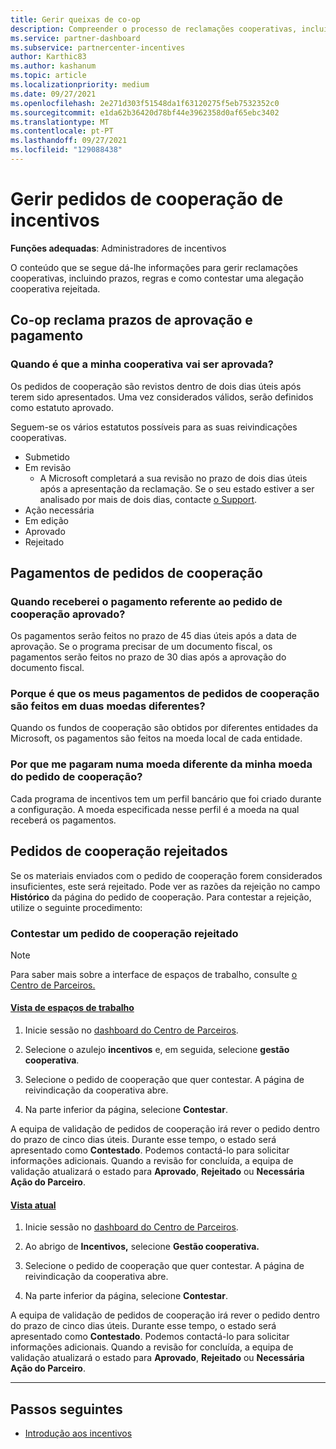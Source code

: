 ```yaml
---
title: Gerir queixas de co-op
description: Compreender o processo de reclamações cooperativas, incluindo prazos, questões cambiais e como contestar uma alegação de cooperação rejeitada.
ms.service: partner-dashboard
ms.subservice: partnercenter-incentives
author: Karthic83
ms.author: kashanum
ms.topic: article
ms.localizationpriority: medium
ms.date: 09/27/2021
ms.openlocfilehash: 2e271d303f51548da1f63120275f5eb7532352c0
ms.sourcegitcommit: e1da62b36420d78bf44e3962358d0af65ebc3402
ms.translationtype: MT
ms.contentlocale: pt-PT
ms.lasthandoff: 09/27/2021
ms.locfileid: "129088438"
---
```

# <a name="manage-incentives-co-op-claims"></a>Gerir pedidos de cooperação de incentivos

**Funções adequadas**: Administradores de incentivos

O conteúdo que se segue dá-lhe informações para gerir reclamações cooperativas, incluindo prazos, regras e como contestar uma alegação cooperativa rejeitada.

## <a name="co-op-claims-approval-and-payment-deadlines"></a>Co-op reclama prazos de aprovação e pagamento

### <a name="when-will-my-co-op-claim-be-approved"></a>Quando é que a minha cooperativa vai ser aprovada?

Os pedidos de cooperação são revistos dentro de dois dias úteis após terem sido apresentados. Uma vez considerados válidos, serão definidos como estatuto aprovado.  

Seguem-se os vários estatutos possíveis para as suas reivindicações cooperativas.

- Submetido
- Em revisão
  - A Microsoft completará a sua revisão no prazo de dois dias úteis após a apresentação da reclamação. Se o seu estado estiver a ser analisado por mais de dois dias, contacte [o Support](https://partner.microsoft.com/dashboard/support/incentives/servicerequests?category=incentives).
- Ação necessária
- Em edição
- Aprovado
- Rejeitado

## <a name="co-op-claim-payments"></a>Pagamentos de pedidos de cooperação

### <a name="when-will-i-get-the-payment-for-the-approved-co-op-claim"></a>Quando receberei o pagamento referente ao pedido de cooperação aprovado?

Os pagamentos serão feitos no prazo de 45 dias úteis após a data de aprovação. Se o programa precisar de um documento fiscal, os pagamentos serão feitos no prazo de 30 dias após a aprovação do documento fiscal.

### <a name="why-are-my-co-op-claim-payments-made-in-two-different-currencies"></a>Porque é que os meus pagamentos de pedidos de cooperação são feitos em duas moedas diferentes?

Quando os fundos de cooperação são obtidos por diferentes entidades da Microsoft, os pagamentos são feitos na moeda local de cada entidade.  

### <a name="why-was-i-paid-in-a-currency-other-than-my-co-op-claim-currency"></a>Por que me pagaram numa moeda diferente da minha moeda do pedido de cooperação?

Cada programa de incentivos tem um perfil bancário que foi criado durante a configuração. A moeda especificada nesse perfil é a moeda na qual receberá os pagamentos.

## <a name="rejected-co-op-claims"></a>Pedidos de cooperação rejeitados

Se os materiais enviados com o pedido de cooperação forem considerados insuficientes, este será rejeitado. Pode ver as razões da rejeição no campo **Histórico** da página do pedido de cooperação. Para contestar a rejeição, utilize o seguinte procedimento:

### <a name="dispute-a-rejected-co-op-claim"></a>Contestar um pedido de cooperação rejeitado

> [!NOTE]
> Para saber mais sobre a interface de espaços de trabalho, consulte [o Centro de Parceiros.](get-around-partner-center.md#turn-workspaces-on-and-off)

#### <a name="workspaces-view"></a>[Vista de espaços de trabalho](#tab/workspaces-view)

1. Inicie sessão no [dashboard do Centro de Parceiros](https://partner.microsoft.com/dashboard/).

2. Selecione o azulejo **incentivos** e, em seguida, selecione **gestão cooperativa**.

3. Selecione o pedido de cooperação que quer contestar. A página de reivindicação da cooperativa abre.

4. Na parte inferior da página, selecione **Contestar**.

A equipa de validação de pedidos de cooperação irá rever o pedido dentro do prazo de cinco dias úteis. Durante esse tempo, o estado será apresentado como **Contestado**. Podemos contactá-lo para solicitar informações adicionais. Quando a revisão for concluída, a equipa de validação atualizará o estado para **Aprovado**, **Rejeitado** ou **Necessária Ação do Parceiro**.

#### <a name="current-view"></a>[Vista atual](#tab/current-view)

1. Inicie sessão no [dashboard do Centro de Parceiros](https://partner.microsoft.com/dashboard/).

2. Ao abrigo de **Incentivos,** selecione **Gestão cooperativa.**

3. Selecione o pedido de cooperação que quer contestar. A página de reivindicação da cooperativa abre.

4. Na parte inferior da página, selecione **Contestar**.

A equipa de validação de pedidos de cooperação irá rever o pedido dentro do prazo de cinco dias úteis. Durante esse tempo, o estado será apresentado como **Contestado**. Podemos contactá-lo para solicitar informações adicionais. Quando a revisão for concluída, a equipa de validação atualizará o estado para **Aprovado**, **Rejeitado** ou **Necessária Ação do Parceiro**.

* * *

## <a name="next-steps"></a>Passos seguintes

- [Introdução aos incentivos](incentives-get-started-intro.md)
